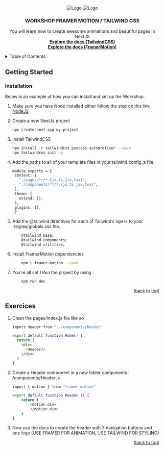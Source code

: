 <div id="top"></div>

<!-- PROJECT LOGO -->
<br />
<div align="center">
  <a>
    <img src="https://miro.medium.com/max/312/0*Z-jwqyt2k8NbHaQe.png" alt="Logo">
    <img src="https://laravel.sillo.org/wp-content/uploads/2021/04/Capture.png" alt="Logo">
  </a>

  <h3 align="center">WORKSHOP FRAMER MOTION / TAILWIND CSS</h3>

  <p align="center">
    You will learn how to create awesome animations and beautiful pages in NextJS
    <br />
    <a href="https://tailwindcss.com/docs/"><strong>Explore the docs (TailwindCSS)</strong></a>
    <br />
    <a href="https://www.framer.com/docs/"><strong>Explore the docs (FramerMotion)</strong></a>
    <br />
  </p>
</div>

<!-- TABLE OF CONTENTS -->
<details>
  <summary>Table of Contents</summary>
  <ol>
    <li>
      <a href="#getting-started">Getting Started</a>
      <ul>
        <li><a href="#installation">Installation</a></li>
      </ul>
    </li>
    <li><a href="#exercices">Exercices</a></li>
  </ol>
</details>

<!-- GETTING STARTED -->
## Getting Started

### Installation

Below is an example of how you can install and set up the Workshop.
  
1. Make sure you have Node installed either follow the step on this link [NodeJS](https://nodejs.org/en/download/package-manager/)

2. Create a new NextJs project
   ```sh
   npx create-next-app my-project
   ```

3. Install TailwindCSS
   ```sh
   npm install -D tailwindcss postcss autoprefixer --save
   npx tailwindcss init -p
   ```

4. Add the paths to all of your template files in your tailwind.config.js file.
   ```sh
   module.exports = {
    content: [
      "./pages/**/*.{js,ts,jsx,tsx}",
      "./components/**/*.{js,ts,jsx,tsx}",
    ],
    theme: {
      extend: {},
    },
    plugins: [],
    }
   ```

5. Add the @tailwind directives for each of Tailwind’s layers to your ./styles/globals.css file.
    ```sh
        @tailwind base;
        @tailwind components;
        @tailwind utilities;
    ```

6. Install FramerMotion dependencies
    ```sh
        npm i framer-motion --save
    ```

6. You're all set ! Run the project by using :
    ```sh
        npm run dev
    ```

<p align="right">(<a href="#top">back to top</a>)</p>

<!-- USAGE EXAMPLES -->
## Exercices

1. Clean the pages/index.js file like so
    ```sh
    import Header from "../components/Header"

    export default function Home() {
      return (
        <div>
          <Header/>
        </div>
      )
    }
    ```

2. Create a Header component in a new folder components : /components/Header.js
    ```sh
    import { motion } from "framer-motion"

    export default function Header () {
        return (
            <motion.div>
            </motion.div>
        )
    }
    ```

3. Now use the docs to create the header with 3 navigation buttons and one logo (USE FRAMER FOR ANIMATION, USE TAILWIND FOR STYLING)

<p align="right">(<a href="#top">back to top</a>)</p>

